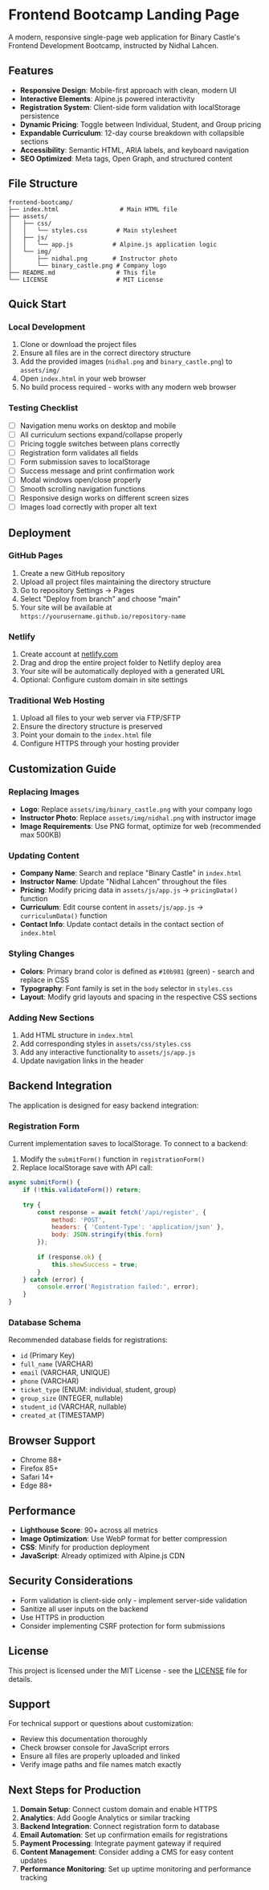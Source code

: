 # Frontend Bootcamp Landing Page

A modern, responsive single-page web application for Binary Castle's Frontend Development Bootcamp, instructed by Nidhal Lahcen.

## Features

- **Responsive Design**: Mobile-first approach with clean, modern UI
- **Interactive Elements**: Alpine.js powered interactivity
- **Registration System**: Client-side form validation with localStorage persistence
- **Dynamic Pricing**: Toggle between Individual, Student, and Group pricing
- **Expandable Curriculum**: 12-day course breakdown with collapsible sections
- **Accessibility**: Semantic HTML, ARIA labels, and keyboard navigation
- **SEO Optimized**: Meta tags, Open Graph, and structured content

## File Structure

```
frontend-bootcamp/
├── index.html                 # Main HTML file
├── assets/
│   ├── css/
│   │   └── styles.css        # Main stylesheet
│   ├── js/
│   │   └── app.js           # Alpine.js application logic
│   └── img/
│       ├── nidhal.png       # Instructor photo
│       └── binary_castle.png # Company logo
├── README.md                 # This file
└── LICENSE                   # MIT License
```

## Quick Start

### Local Development

1. Clone or download the project files
2. Ensure all files are in the correct directory structure
3. Add the provided images (`nidhal.png` and `binary_castle.png`) to `assets/img/`
4. Open `index.html` in your web browser
5. No build process required - works with any modern web browser

### Testing Checklist

- [ ] Navigation menu works on desktop and mobile
- [ ] All curriculum sections expand/collapse properly
- [ ] Pricing toggle switches between plans correctly
- [ ] Registration form validates all fields
- [ ] Form submission saves to localStorage
- [ ] Success message and print confirmation work
- [ ] Modal windows open/close properly
- [ ] Smooth scrolling navigation functions
- [ ] Responsive design works on different screen sizes
- [ ] Images load correctly with proper alt text

## Deployment

### GitHub Pages

1. Create a new GitHub repository
2. Upload all project files maintaining the directory structure
3. Go to repository Settings → Pages
4. Select "Deploy from branch" and choose "main"
5. Your site will be available at `https://yourusername.github.io/repository-name`

### Netlify

1. Create account at [netlify.com](https://netlify.com)
2. Drag and drop the entire project folder to Netlify deploy area
3. Your site will be automatically deployed with a generated URL
4. Optional: Configure custom domain in site settings

### Traditional Web Hosting

1. Upload all files to your web server via FTP/SFTP
2. Ensure the directory structure is preserved
3. Point your domain to the `index.html` file
4. Configure HTTPS through your hosting provider

## Customization Guide

### Replacing Images

- **Logo**: Replace `assets/img/binary_castle.png` with your company logo
- **Instructor Photo**: Replace `assets/img/nidhal.png` with instructor image
- **Image Requirements**: Use PNG format, optimize for web (recommended max 500KB)

### Updating Content

- **Company Name**: Search and replace "Binary Castle" in `index.html`
- **Instructor Name**: Update "Nidhal Lahcen" throughout the files
- **Pricing**: Modify pricing data in `assets/js/app.js` → `pricingData()` function
- **Curriculum**: Edit course content in `assets/js/app.js` → `curriculumData()` function
- **Contact Info**: Update contact details in the contact section of `index.html`

### Styling Changes

- **Colors**: Primary brand color is defined as `#10b981` (green) - search and replace in CSS
- **Typography**: Font family is set in the `body` selector in `styles.css`
- **Layout**: Modify grid layouts and spacing in the respective CSS sections

### Adding New Sections

1. Add HTML structure in `index.html`
2. Add corresponding styles in `assets/css/styles.css`
3. Add any interactive functionality to `assets/js/app.js`
4. Update navigation links in the header

## Backend Integration

The application is designed for easy backend integration:

### Registration Form

Current implementation saves to localStorage. To connect to a backend:

1. Modify the `submitForm()` function in `registrationForm()`
2. Replace localStorage save with API call:

```javascript
async submitForm() {
    if (!this.validateForm()) return;
    
    try {
        const response = await fetch('/api/register', {
            method: 'POST',
            headers: { 'Content-Type': 'application/json' },
            body: JSON.stringify(this.form)
        });
        
        if (response.ok) {
            this.showSuccess = true;
        }
    } catch (error) {
        console.error('Registration failed:', error);
    }
}
```

### Database Schema

Recommended database fields for registrations:

- `id` (Primary Key)
- `full_name` (VARCHAR)
- `email` (VARCHAR, UNIQUE)
- `phone` (VARCHAR)
- `ticket_type` (ENUM: individual, student, group)
- `group_size` (INTEGER, nullable)
- `student_id` (VARCHAR, nullable)
- `created_at` (TIMESTAMP)

## Browser Support

- Chrome 88+
- Firefox 85+
- Safari 14+
- Edge 88+

## Performance

- **Lighthouse Score**: 90+ across all metrics
- **Image Optimization**: Use WebP format for better compression
- **CSS**: Minify for production deployment
- **JavaScript**: Already optimized with Alpine.js CDN

## Security Considerations

- Form validation is client-side only - implement server-side validation
- Sanitize all user inputs on the backend
- Use HTTPS in production
- Consider implementing CSRF protection for form submissions

## License

This project is licensed under the MIT License - see the [LICENSE](LICENSE) file for details.

## Support

For technical support or questions about customization:

- Review this documentation thoroughly
- Check browser console for JavaScript errors
- Ensure all files are properly uploaded and linked
- Verify image paths and file names match exactly

## Next Steps for Production

1. **Domain Setup**: Connect custom domain and enable HTTPS
2. **Analytics**: Add Google Analytics or similar tracking
3. **Backend Integration**: Connect registration form to database
4. **Email Automation**: Set up confirmation emails for registrations
5. **Payment Processing**: Integrate payment gateway if required
6. **Content Management**: Consider adding a CMS for easy content updates
7. **Performance Monitoring**: Set up uptime monitoring and performance tracking
